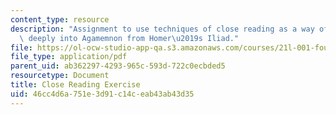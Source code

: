 ```yaml
---
content_type: resource
description: "Assignment to use techniques of close reading as a way of delving more\
  \ deeply into Agamemnon from Homer\u2019s Iliad."
file: https://ol-ocw-studio-app-qa.s3.amazonaws.com/courses/21l-001-foundations-of-western-culture-homer-to-dante-fall-2008/46cc4d6a751e3d91c14ceab43ab43d35_close_read_exer1.pdf
file_type: application/pdf
parent_uid: ab362297-4293-965c-593d-722c0ecbded5
resourcetype: Document
title: Close Reading Exercise
uid: 46cc4d6a-751e-3d91-c14c-eab43ab43d35
---
```

